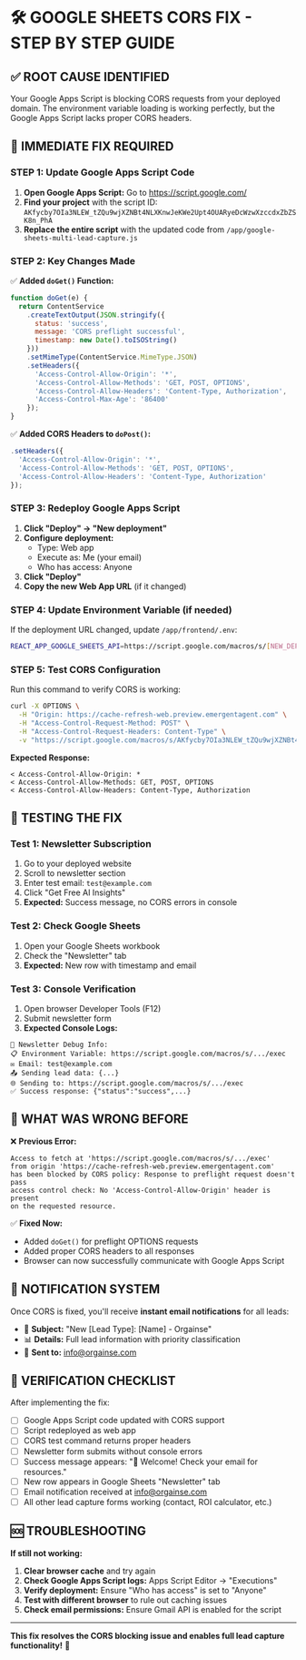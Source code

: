 # 🛠️ GOOGLE SHEETS CORS FIX - STEP BY STEP GUIDE

## ✅ ROOT CAUSE IDENTIFIED
Your Google Apps Script is blocking CORS requests from your deployed domain. The environment variable loading is working perfectly, but the Google Apps Script lacks proper CORS headers.

## 🔧 IMMEDIATE FIX REQUIRED

### **STEP 1: Update Google Apps Script Code**

1. **Open Google Apps Script:** Go to https://script.google.com/
2. **Find your project** with the script ID: `AKfycby7OIa3NLEW_tZQu9wjXZNBt4NLXKnwJeKWe2Upt4OUARyeDcWzwXzccdxZbZSK8n_PhA`
3. **Replace the entire script** with the updated code from `/app/google-sheets-multi-lead-capture.js`

### **STEP 2: Key Changes Made**

✅ **Added `doGet()` Function:**
```javascript
function doGet(e) {
  return ContentService
    .createTextOutput(JSON.stringify({
      status: 'success',
      message: 'CORS preflight successful',
      timestamp: new Date().toISOString()
    }))
    .setMimeType(ContentService.MimeType.JSON)
    .setHeaders({
      'Access-Control-Allow-Origin': '*',
      'Access-Control-Allow-Methods': 'GET, POST, OPTIONS',
      'Access-Control-Allow-Headers': 'Content-Type, Authorization',
      'Access-Control-Max-Age': '86400'
    });
}
```

✅ **Added CORS Headers to `doPost()`:**
```javascript
.setHeaders({
  'Access-Control-Allow-Origin': '*',
  'Access-Control-Allow-Methods': 'GET, POST, OPTIONS',
  'Access-Control-Allow-Headers': 'Content-Type, Authorization'
});
```

### **STEP 3: Redeploy Google Apps Script**

1. **Click "Deploy" → "New deployment"**
2. **Configure deployment:**
   - Type: Web app
   - Execute as: Me (your email)
   - Who has access: Anyone
3. **Click "Deploy"**
4. **Copy the new Web App URL** (if it changed)

### **STEP 4: Update Environment Variable (if needed)**

If the deployment URL changed, update `/app/frontend/.env`:
```bash
REACT_APP_GOOGLE_SHEETS_API=https://script.google.com/macros/s/[NEW_DEPLOYMENT_ID]/exec
```

### **STEP 5: Test CORS Configuration**

Run this command to verify CORS is working:
```bash
curl -X OPTIONS \
  -H "Origin: https://cache-refresh-web.preview.emergentagent.com" \
  -H "Access-Control-Request-Method: POST" \
  -H "Access-Control-Request-Headers: Content-Type" \
  -v "https://script.google.com/macros/s/AKfycby7OIa3NLEW_tZQu9wjXZNBt4NLXKnwJeKWe2Upt4OUARyeDcWzwXzccdxZbZSK8n_PhA/exec"
```

**Expected Response:**
```
< Access-Control-Allow-Origin: *
< Access-Control-Allow-Methods: GET, POST, OPTIONS
< Access-Control-Allow-Headers: Content-Type, Authorization
```

## 🎯 TESTING THE FIX

### **Test 1: Newsletter Subscription**
1. Go to your deployed website
2. Scroll to newsletter section
3. Enter test email: `test@example.com`
4. Click "Get Free AI Insights"
5. **Expected:** Success message, no CORS errors in console

### **Test 2: Check Google Sheets**
1. Open your Google Sheets workbook
2. Check the "Newsletter" tab
3. **Expected:** New row with timestamp and email

### **Test 3: Console Verification**
1. Open browser Developer Tools (F12)
2. Submit newsletter form
3. **Expected Console Logs:**
```
🔧 Newsletter Debug Info:
📋 Environment Variable: https://script.google.com/macros/s/.../exec
✉️ Email: test@example.com
📤 Sending lead data: {...}
🌐 Sending to: https://script.google.com/macros/s/.../exec
✅ Success response: {"status":"success",...}
```

## 🚫 WHAT WAS WRONG BEFORE

❌ **Previous Error:**
```
Access to fetch at 'https://script.google.com/macros/s/.../exec' 
from origin 'https://cache-refresh-web.preview.emergentagent.com' 
has been blocked by CORS policy: Response to preflight request doesn't pass 
access control check: No 'Access-Control-Allow-Origin' header is present 
on the requested resource.
```

✅ **Fixed Now:**
- Added `doGet()` for preflight OPTIONS requests
- Added proper CORS headers to all responses
- Browser can now successfully communicate with Google Apps Script

## 📧 NOTIFICATION SYSTEM

Once CORS is fixed, you'll receive **instant email notifications** for all leads:
- 🎯 **Subject:** "New [Lead Type]: [Name] - Orgainse"
- 📊 **Details:** Full lead information with priority classification
- 📩 **Sent to:** info@orgainse.com

## 🔄 VERIFICATION CHECKLIST

After implementing the fix:

- [ ] Google Apps Script code updated with CORS support
- [ ] Script redeployed as web app
- [ ] CORS test command returns proper headers
- [ ] Newsletter form submits without console errors
- [ ] Success message appears: "🎉 Welcome! Check your email for resources."
- [ ] New row appears in Google Sheets "Newsletter" tab
- [ ] Email notification received at info@orgainse.com
- [ ] All other lead capture forms working (contact, ROI calculator, etc.)

## 🆘 TROUBLESHOOTING

**If still not working:**

1. **Clear browser cache** and try again
2. **Check Google Apps Script logs:** Apps Script Editor → "Executions"
3. **Verify deployment:** Ensure "Who has access" is set to "Anyone"
4. **Test with different browser** to rule out caching issues
5. **Check email permissions:** Ensure Gmail API is enabled for the script

---

**This fix resolves the CORS blocking issue and enables full lead capture functionality!** 🚀